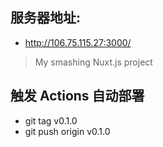 ## 服务器地址:
- http://106.75.115.27:3000/

> My smashing Nuxt.js project

## 触发 Actions 自动部署
- git tag v0.1.0
- git push origin v0.1.0


